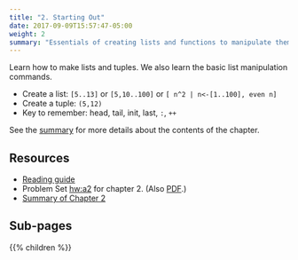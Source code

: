 ```yaml
---
title: "2. Starting Out"
date: 2017-09-09T15:57:47-05:00
weight: 2
summary: "Essentials of creating lists and functions to manipulate them."
---
```


Learn how to make lists and tuples. 
We also learn the basic list manipulation commands.
<!--more-->

* Create a list: `[5..13]` or `[5,10..100]` or `[ n^2 | n<-[1..100], even n]`
* Create a tuple: `(5,12)`
* Key to remember: head, tail, init, last, `:`, `++`

See the [summary](ch02-summary) for more details about the contents of
the chapter.

## Resources

* [Reading guide](ch02-reading-guide)
* Problem Set [hw:a2](hw-a2) for chapter 2. (Also [PDF](hw-a2.pdf).)
* [Summary of Chapter 2](ch02-summary)

## Sub-pages 

{{% children %}}

